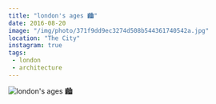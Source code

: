 ```yaml
---
title: "london's ages 🏙"
date: 2016-08-20
image: "/img/photo/371f9dd9ec3274d508b544361740542a.jpg"
location: "The City"
instagram: true
tags:
 - london
 - architecture
---
```


![london's ages 🏙](/img/photo/371f9dd9ec3274d508b544361740542a.jpg)
